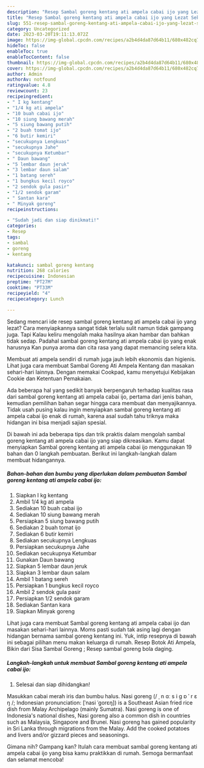 ```yaml
---
description: "Resep Sambal goreng kentang ati ampela cabai ijo yang Lezat Sekali"
title: "Resep Sambal goreng kentang ati ampela cabai ijo yang Lezat Sekali"
slug: 551-resep-sambal-goreng-kentang-ati-ampela-cabai-ijo-yang-lezat-sekali
category: Uncategorized
date: 2023-03-20T19:11:13.072Z
image: https://img-global.cpcdn.com/recipes/a2b4d4da87d64b11/680x482cq70/sambal-goreng-kentang-ati-ampela-cabai-ijo-foto-resep-utama.jpg
hideToc: false
enableToc: true
enableTocContent: false
thumbnail: https://img-global.cpcdn.com/recipes/a2b4d4da87d64b11/680x482cq70/sambal-goreng-kentang-ati-ampela-cabai-ijo-foto-resep-utama.jpg
cover: https://img-global.cpcdn.com/recipes/a2b4d4da87d64b11/680x482cq70/sambal-goreng-kentang-ati-ampela-cabai-ijo-foto-resep-utama.jpg
author: Admin
authorAv: notfound
ratingvalue: 4.8
reviewcount: 23
recipeingredient:
- " I kg kentang"
- "1/4 kg ati ampela"
- "10 buah cabai ijo"
- "10 siung bawang merah"
- "5 siung bawang putih"
- "2 buah tomat ijo"
- "6 butir kemiri"
- "secukupnya Lengkuas"
- "secukupnya Jahe"
- "secukupnya Ketumbar"
- " Daun bawang"
- "5 lembar daun jeruk"
- "3 lembar daun salam"
- "1 batang sereh"
- "1 bungkus kecil royco"
- "2 sendok gula pasir"
- "1/2 sendok garam"
- " Santan kara"
- " Minyak goreng"
recipeinstructions:

- "Sudah jadi dan siap dinikmati!"
categories:
- Resep
tags:
- sambal
- goreng
- kentang

katakunci: sambal goreng kentang 
nutrition: 268 calories
recipecuisine: Indonesian
preptime: "PT27M"
cooktime: "PT33M"
recipeyield: "4"
recipecategory: Lunch

---
```



Sedang mencari ide resep sambal goreng kentang ati ampela cabai ijo yang lezat? Cara menyiapkannya sangat tidak terlalu sulit namun tidak gampang juga. Tapi Kalau keliru mengolah maka hasilnya akan hambar dan bahkan tidak sedap. Padahal sambal goreng kentang ati ampela cabai ijo yang enak harusnya Kan punya aroma dan cita rasa yang dapat memancing selera kita.


Membuat ati ampela sendiri di rumah juga jauh lebih ekonomis dan higienis. Lihat juga cara membuat Sambal Goreng Ati Ampela Kentang dan masakan sehari-hari lainnya. Dengan memakai Cookpad, kamu menyetujui Kebijakan Cookie dan Ketentuan Pemakaian.

Ada beberapa hal yang sedikit banyak berpengaruh terhadap kualitas rasa dari sambal goreng kentang ati ampela cabai ijo, pertama dari jenis bahan, kemudian pemilihan bahan segar hingga cara membuat dan menyajikannya. Tidak usah pusing kalau ingin menyiapkan sambal goreng kentang ati ampela cabai ijo enak di rumah, karena asal sudah tahu triknya maka hidangan ini bisa menjadi sajian spesial.


Di bawah ini ada beberapa tips dan trik praktis dalam mengolah sambal goreng kentang ati ampela cabai ijo yang siap dikreasikan. Kamu dapat menyiapkan Sambal goreng kentang ati ampela cabai ijo menggunakan 19 bahan dan 0 langkah pembuatan. Berikut ini langkah-langkah dalam membuat hidangannya.

<!--inarticleads1-->

##### Bahan-bahan dan bumbu yang diperlukan dalam pembuatan Sambal goreng kentang ati ampela cabai ijo:

1. Siapkan  I kg kentang
1. Ambil 1/4 kg ati ampela
1. Sediakan 10 buah cabai ijo
1. Sediakan 10 siung bawang merah
1. Persiapkan 5 siung bawang putih
1. Sediakan 2 buah tomat ijo
1. Sediakan 6 butir kemiri
1. Sediakan secukupnya Lengkuas
1. Persiapkan secukupnya Jahe
1. Sediakan secukupnya Ketumbar
1. Gunakan  Daun bawang
1. Siapkan 5 lembar daun jeruk
1. Siapkan 3 lembar daun salam
1. Ambil 1 batang sereh
1. Persiapkan 1 bungkus kecil royco
1. Ambil 2 sendok gula pasir
1. Persiapkan 1/2 sendok garam
1. Sediakan  Santan kara
1. Siapkan  Minyak goreng


Lihat juga cara membuat Sambal goreng kentang ati ampela cabai ijo dan masakan sehari-hari lainnya. Moms pasti sudah tak asing lagi dengan hidangan bernama sambal goreng kentang ini. Yuk, intip resepnya di bawah ini sebagai pilihan menu makan keluarga di rumah. Resep Botok Ati Ampela, Bikin dari Sisa Sambal Goreng ; Resep sambal goreng bola daging. 

<!--inarticleads2-->

##### Langkah-langkah untuk membuat Sambal goreng kentang ati ampela cabai ijo:


1. Selesai dan siap dihidangkan!

Masukkan cabai merah iris dan bumbu halus. Nasi goreng (/ ˌ n ɑː s i ɡ ɒ ˈ r ɛ ŋ /; Indonesian pronunciation: [ˈnasi ˈɡorɛŋ]) is a Southeast Asian fried rice dish from Malay Archipelago (mainly Sumatra). Nasi goreng is one of Indonesia&#39;s national dishes, Nasi goreng also a common dish in countries such as Malaysia, Singapore and Brunei. Nasi goreng has gained popularity in Sri Lanka through migrations from the Malay. Add the cooked potatoes and livers and/or gizzard pieces and seasonings. 

Gimana nih? Gampang kan? Itulah cara membuat sambal goreng kentang ati ampela cabai ijo yang bisa kamu praktikkan di rumah. Semoga bermanfaat dan selamat mencoba!

